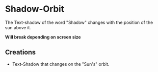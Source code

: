 # Shadow-Orbit

The Text-shadow of the word "Shadow" changes with the position of the sun above it.

**Will break depending on screen size**

## Creations
* Text-Shadow that changes on the "Sun's" orbit.

